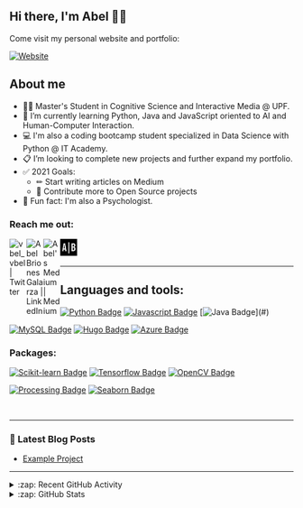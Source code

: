 ## Hi there, I'm Abel 👋🏼

Come visit my personal website and portfolio:
  
[![Website](https://img.shields.io/website?label=abelbriones.com&logo=data%3Aimage%2Fpng%3Bbase64%2CiVBORw0KGgoAAAANSUhEUgAAABQAAAAUCAMAAAC6V%2B0%2FAAABaFBMVEU4Zfo3ZPo4Zfk2ZPo1Y%2Fo6Zvk8aPlAa%2Fk5Zvk6Z%2Fk2Y%2FosXPouXfoqWvqGoPbH0fMvXvoxYPorW%2Fo5ZfkzYfpLc%2Fm4xvSlt%2FUpWfqOpvbX3fMwX%2FqDnva%2ByvS%2Fy%2FSbsPVtjff%2F%2F%2FDy8%2FGMpfbT2vMyYPq0w%2FT%2B%2B%2FG6yPT%2F%2F%2FGgtPU7Z%2FkpWvrh5fLn6fJmiPgxX%2FrT2%2FMqW%2FqwwPTZ3%2FMYTfvJ0%2FOzwvS3xfTa4POHofYtXPqxwfTd4vI0YvqSqfbI0vOpu%2FUsW%2Fqqu%2FX7%2BfHr7fL19fFcgPjq7PJdgfimuPXL1POuv%2FR9mvfi5vKvv%2FQtXfpQd%2Fjz8%2FHb4fIoWfqNpfaywfQWS%2Fvj5%2FJoiff09PHG0fPo6vJKcvklVvqNpvbb4PIhU%2Frg5PKUq%2FUiVPpegvhmiPcfUvuzw%2FTS2fP%2F%2FvFykfeKo%2FZGcPmdsfVbf%2FgyYfqfs%2FWhtPWCnfYuXvrV3PNSefj%2F%2F%2F91vYKKAAABLUlEQVR42mRQA9tbUQw%2ByXqKi%2BKitm3bNmbb3n7%2FZ%2BdxkpeEALkzl0tAhNtLwHuKG1ukFBGUKgA1pRqE0x3DcqDhtTq92iDw%2FClAlGSjiVKzxWqz2R1Ol0qBhFDW7fHKDO%2FzB4RgKByJCjFCNHFLIplKC76MIZvLF3RFlh4vzaVypVo7Xgay9UYzX%2BI1BEXO32p3hO7xku31B8ORnhJkYuPJdMYJx0thPl4sV2tK1IHNtuTf0f0hE%2BDvNx50HkqEUO7R4yfWp8%2Bev8gYhNXLV6XXEpLY%2Fs327TvP%2Bw%2BWY%2FjHyKfPptox3Pblq%2BHb9x9vLRnbzy%2B%2Ffv%2BhDBIQ9azIxJm4L%2FOX6s17ARAIgloDGIvtD%2F%2F0SGMxDcJldaj49p%2FBO302AwhwNIyQ54ALAQCTAiqKL9eb2wAAAABJRU5ErkJggg%3D%3D&style=for-the-badge&labelColor=black&url=http%3A%2F%2Fwww.abelbriones.com)](http://abelbriones.com/)
    
## About me

- 👨‍🎓 Master's Student in Cognitive Science and Interactive Media @ UPF.
- 🌱 I’m currently learning Python, Java and JavaScript oriented to AI and Human-Computer Interaction.
- 💻 I'm also a coding bootcamp student specialized in Data Science with Python @ IT Academy.
- 📋 I’m looking to complete new projects and further expand my portfolio.
- ✅ 2021 Goals: 
    - ✏ Start writing articles on Medium
    - 🤝 Contribute more to Open Source projects
- 🧠 Fun fact: I'm also a Psychologist.

### Reach me out:

[<img align="left" alt="vbel_vbel | Twitter" width="30px" src="https://cdn.jsdelivr.net/npm/simple-icons@5.17.0/icons/twitter.svg" />][twitter]
[<img align="left" alt="Abel Briones Galarza | LinkedIn" width="30px" src="https://cdn.jsdelivr.net/npm/simple-icons@5.17.0/icons/linkedin.svg" />][linkedin]
[<img align="left" alt="Abel's Medium | Medium" width="30px" src="https://cdn.jsdelivr.net/npm/simple-icons@5.17.0/icons/medium.svg" />][medium]
[<img align="left" alt="abelbriones.com" width="30px" src="https://raw.githubusercontent.com/abelbg/portfolio/master/assets/media/bw-icon.png" />][website]

<br />
<br />

---

## Languages and tools:

[![Python Badge](https://img.shields.io/badge/-Python-5168bd?style=for-the-badge&labelColor=black&logo=python&logoColor=f9b90c)](#) 
[![Javascript Badge](https://img.shields.io/badge/-Javascript-F0DB4F?style=for-the-badge&labelColor=black&logo=javascript&logoColor=F0DB4F)](#)
[![Java Badge](https://img.shields.io/badge/-Java-FF4747?style=for-the-badge&labelColor=black&logo=java&logoColor=99DFEA?)](#)

[![MySQL Badge](https://img.shields.io/badge/-MYSQL-4479A1?style=for-the-badge&labelColor=black&logo=mysql&logoColor=fff)](#)
[![Hugo Badge](https://img.shields.io/badge/-HUGO-e535ab?style=for-the-badge&labelColor=black&logo=hugo&logoColor=FF4088)](#)
[![Azure Badge](https://img.shields.io/badge/-Azure-3399ff?style=for-the-badge&labelColor=black&logo=microsoftazure&logoColor=3399ff)](#) 


### Packages:

[![Scikit-learn Badge](https://img.shields.io/badge/-Scikit—learn-f0b54f?style=for-the-badge&labelColor=black&logo=scikit-learn&logoColor=52b7ff)](#)
[![Tensorflow Badge](https://img.shields.io/badge/-Tensorflow-FF6F00?style=for-the-badge&labelColor=black&logo=tensorflow&logoColor=#)](#) 
[![OpenCV Badge](https://img.shields.io/badge/-OpenCV-5C3EE8?style=for-the-badge&labelColor=black&logo=opencv&logoColor=#)](#) 

[![Processing Badge](https://img.shields.io/badge/-Processing-006699?style=for-the-badge&labelColor=black&logo=processingfoundation&logoColor=#adbbc4)](#)
[![Seaborn Badge](https://img.shields.io/badge/-Seaborn-3C873A?style=for-the-badge&labelColor=black&logo=canonical&logoColor=3C873A)](#) 

<br />

---

### 📕 Latest Blog Posts

<!-- BLOG-POST-LIST:START -->
- [Example Project](https://www.abelbriones.com/project/example/)
<!-- BLOG-POST-LIST:END -->

---

<details>
  <summary>:zap: Recent GitHub Activity</summary>
    <br />
    
<!--START_SECTION:activity-->
<!--END_SECTION:activity-->

</details>

<details>
  <summary>:zap: GitHub Stats</summary>  
  <br />
    
![abelbg's GitHub stats](https://github-readme-stats.vercel.app/api?username=abelbg&show_icons=true&theme=nord)

</details>

[website]: http://abelbriones.com/
[twitter]: https://twitter.com/vbel_vbel
[linkedin]: https://www.linkedin.com/in/abelbriones/
[medium]: https://medium.com/@abelbriones
